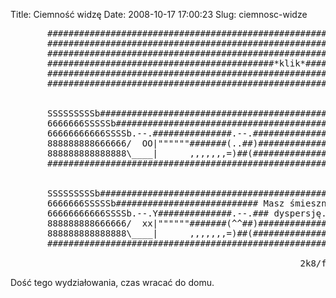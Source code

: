 Title: Ciemność widzę
Date: 2008-10-17 17:00:23
Slug: ciemnosc-widze

<pre>
       #######################################################
       #######################################################
       #######################################################
       ###########################################*klik*######
       #######################################################
       #######################################################


       SSSSSSSSSb#############################################
       6666666SSSSSb##########################################
       66666666666SSSSb.--.###############.--.################
       888888888666666/  OO|""""""#######(..##)###############
       888888888888888\____|      ,,,,,,,=)##(################
       #######################################################


       SSSSSSSSSb#############################################
       6666666SSSSSb########################### Masz śmieszną
       66666666666SSSSb.--.Y##############.--.### dyspersję. #
       888888888666666/  xx|""""""#######(^^##)###############
       888888888888888\____|      ,,,,,,,=)##(################
       #######################################################

                                                       2k8/fsc
</pre>
<p>Dość tego wydziałowania, czas wracać do domu.</p>
